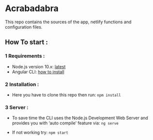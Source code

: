 # Acrabadabra

This repo contains the sources of the app, netlify functions and configuration files.

## How To start :

### 1 Requirements :

* Node.js version 10.x: [latest](https://nodejs.org/en/download/current/)
* Angular CLI: [how to install](https://angular.io/guide/quickstart#npm-package-manager)
    
### 2 Installation :

* Here you have to clone this repo then run: 
`npm install`
    
### 3 Server :

* To save time the CLI uses the Node.js Development Web Server and provides you with ‘auto compile’ feature via:
    `ng serve`

* If not working try:
    `npm start`